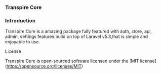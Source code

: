 ### Transpire Core

### Introduction
Transpire Core is a amazing package fully featured with auth, store, api, admin, settings features build on top of Laravel v5.3,that is simple and enjoyable to use.

License

Transpire Core is open-sourced software licensed under the [MIT license] (https://opensource.org/licenses/MIT)
